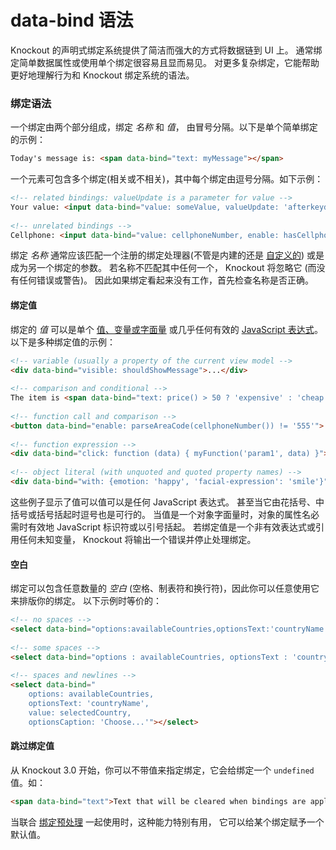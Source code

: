 # data-bind 语法

Knockout 的声明式绑定系统提供了简洁而强大的方式将数据链到 UI 上。
通常绑定简单数据属性或使用单个绑定很容易且显而易见。
对更多复杂绑定，它能帮助更好地理解行为和 Knockout 绑定系统的语法。

### 绑定语法

一个绑定由两个部分组成，绑定 *名称* 和 *值*， 由冒号分隔。以下是单个简单绑定的示例：

```html
Today's message is: <span data-bind="text: myMessage"></span>
```

一个元素可包含多个绑定(相关或不相关)，其中每个绑定由逗号分隔。如下示例：

```html
<!-- related bindings: valueUpdate is a parameter for value -->
Your value: <input data-bind="value: someValue, valueUpdate: 'afterkeydown'" />
 
<!-- unrelated bindings -->
Cellphone: <input data-bind="value: cellphoneNumber, enable: hasCellphone" />
```

绑定 *名称* 通常应该匹配一个注册的绑定处理器(不管是内建的还是 [自定义的](./custom-bindings.md))
或是成为另一个绑定的参数。
若名称不匹配其中任何一个， Knockout 将忽略它 (而没有任何错误或警告)。
因此如果绑定看起来没有工作，首先检查名称是否正确。

#### 绑定值

绑定的 *值* 可以是单个 [值、变量或字面量](https://developer.mozilla.org/en-US/docs/JavaScript/Guide/Values,_variables,_and_literals)
或几乎任何有效的 [JavaScript 表达式](https://developer.mozilla.org/en-US/docs/JavaScript/Guide/Expressions_and_Operators)。
以下是多种绑定值的示例：

```html
<!-- variable (usually a property of the current view model -->
<div data-bind="visible: shouldShowMessage">...</div>
 
<!-- comparison and conditional -->
The item is <span data-bind="text: price() > 50 ? 'expensive' : 'cheap'"></span>.
 
<!-- function call and comparison -->
<button data-bind="enable: parseAreaCode(cellphoneNumber()) != '555'">...</button>
 
<!-- function expression -->
<div data-bind="click: function (data) { myFunction('param1', data) }">...</div>
 
<!-- object literal (with unquoted and quoted property names) -->
<div data-bind="with: {emotion: 'happy', 'facial-expression': 'smile'}">...</div>
```

这些例子显示了值可以值可以是任何 JavaScript 表达式。
甚至当它由花括号、中括号或括号括起时逗号也是可行的。
当值是一个对象字面量时，对象的属性名必需时有效地 JavaScript 标识符或以引号括起。
若绑定值是一个非有效表达式或引用任何未知变量， Knockout 将输出一个错误并停止处理绑定。

#### 空白

绑定可以包含任意数量的 *空白* (空格、制表符和换行符)，因此你可以任意使用它来排版你的绑定。
以下示例时等价的：

```html
<!-- no spaces -->
<select data-bind="options:availableCountries,optionsText:'countryName',value:selectedCountry,optionsCaption:'Choose...'"></select>
 
<!-- some spaces -->
<select data-bind="options : availableCountries, optionsText : 'countryName', value : selectedCountry, optionsCaption : 'Choose...'"></select>
 
<!-- spaces and newlines -->
<select data-bind="
    options: availableCountries,
    optionsText: 'countryName',
    value: selectedCountry,
    optionsCaption: 'Choose...'"></select>
```

#### 跳过绑定值

从 Knockout 3.0 开始，你可以不带值来指定绑定，它会给绑定一个 `undefined` 值。如：

```html
<span data-bind="text">Text that will be cleared when bindings are applied.</span>
```

当联合 [绑定预处理](./banding-preprocessing.md) 一起使用时，这种能力特别有用，
它可以给某个绑定赋予一个默认值。